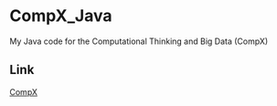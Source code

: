 # CompX_Java
My Java code for the Computational Thinking and Big Data (CompX)


## Link
[CompX](https://www.edx.org/course/computational-thinking-big-data-adelaidex-compx)
